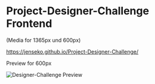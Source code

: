 # Project-Designer-Challenge Frontend

(Media for 1365px und 600px)

https://jenseko.github.io/Project-Designer-Challenge/

Preview for 600px

![Designer-Challenge Preview](https://github.com/Jenseko/Project-Designer-Challenge/assets/123948185/92b7f040-6f68-4ce8-a75f-1c615a39ad92)
